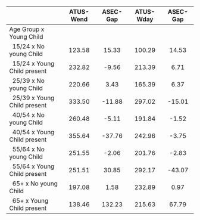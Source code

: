 
|                      |    ATUS-Wend |     ASEC-Gap |    ATUS-Wday |     ASEC-Gap |
| -------------------- | :----------: | :----------: | :----------: | :----------: |
| Age Group x Young Child |              |              |              |              |
| &nbsp;&nbsp;15/24 x No young Child |       123.58 |        15.33 |       100.29 |        14.53 |
| &nbsp;&nbsp;15/24 x Young Child present |       232.82 |        -9.56 |       213.39 |         6.71 |
| &nbsp;&nbsp;25/39 x No young Child |       220.66 |         3.43 |       165.39 |         6.37 |
| &nbsp;&nbsp;25/39 x Young Child present |       333.50 |       -11.88 |       297.02 |       -15.01 |
| &nbsp;&nbsp;40/54 x No young Child |       260.48 |        -5.11 |       191.84 |        -1.52 |
| &nbsp;&nbsp;40/54 x Young Child present |       355.64 |       -37.76 |       242.96 |        -3.75 |
| &nbsp;&nbsp;55/64 x No young Child |       251.55 |        -2.06 |       201.76 |        -2.83 |
| &nbsp;&nbsp;55/64 x Young Child present |       251.51 |        30.85 |       292.17 |       -43.07 |
| &nbsp;&nbsp;65+ x No young Child |       197.08 |         1.58 |       232.89 |         0.97 |
| &nbsp;&nbsp;65+ x Young Child present |       138.46 |       132.23 |       215.63 |        67.79 |

